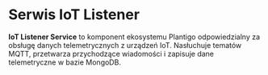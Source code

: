 # Serwis IoT Listener

**IoT Listener Service** to komponent ekosystemu Plantigo odpowiedzialny za obsługę danych telemetrycznych z urządzeń IoT. Nasłuchuje tematów MQTT, przetwarza przychodzące wiadomości i zapisuje dane telemetryczne w bazie MongoDB.

